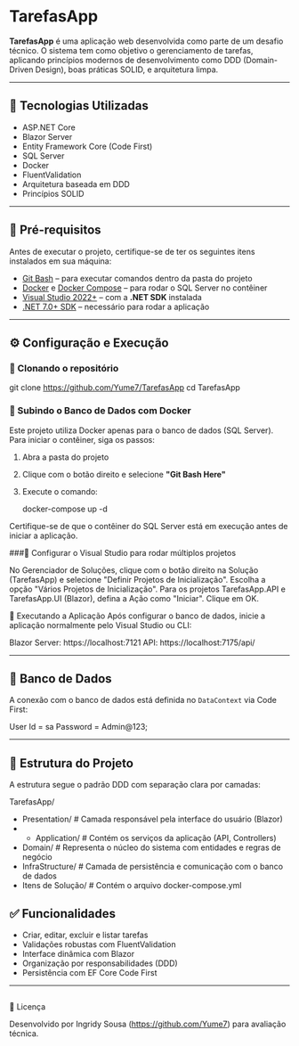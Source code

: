 # TarefasApp

**TarefasApp** é uma aplicação web desenvolvida como parte de um desafio técnico. 
O sistema tem como objetivo o gerenciamento de tarefas, aplicando princípios modernos de desenvolvimento como DDD (Domain-Driven Design), boas práticas SOLID, e arquitetura limpa.

---

## 🚀 Tecnologias Utilizadas

- ASP.NET Core
- Blazor Server
- Entity Framework Core (Code First)
- SQL Server
- Docker
- FluentValidation
- Arquitetura baseada em DDD
- Princípios SOLID

---

## 🔧 Pré-requisitos

Antes de executar o projeto, certifique-se de ter os seguintes itens instalados em sua máquina:

- [Git Bash](https://gitforwindows.org/) – para executar comandos dentro da pasta do projeto
- [Docker](https://www.docker.com/get-started) e [Docker Compose](https://docs.docker.com/compose/install/) – para rodar o SQL Server no contêiner
- [Visual Studio 2022+](https://visualstudio.microsoft.com/) – com a **.NET SDK** instalada
- [.NET 7.0+ SDK](https://dotnet.microsoft.com/download/dotnet) – necessário para rodar a aplicação

---

## ⚙️ Configuração e Execução

### 🔄 Clonando o repositório

git clone https://github.com/Yume7/TarefasApp
cd TarefasApp

### 🐳 Subindo o Banco de Dados com Docker

Este projeto utiliza Docker apenas para o banco de dados (SQL Server). Para iniciar o contêiner, siga os passos:

1. Abra a pasta do projeto
2. Clique com o botão direito e selecione **"Git Bash Here"**
3. Execute o comando:

   docker-compose up -d

Certifique-se de que o contêiner do SQL Server está em execução antes de iniciar a aplicação.

###🔹 Configurar o Visual Studio para rodar múltiplos projetos

No Gerenciador de Soluções, clique com o botão direito na Solução (TarefasApp) e selecione "Definir Projetos de Inicialização".
Escolha a opção "Vários Projetos de Inicialização".
Para os projetos TarefasApp.API e TarefasApp.UI (Blazor), defina a Ação como "Iniciar".
Clique em OK.

🚀 Executando a Aplicação
Após configurar o banco de dados, inicie a aplicação normalmente pelo Visual Studio ou CLI:

Blazor Server: https://localhost:7121
API: https://localhost:7175/api/

---

## 🧪 Banco de Dados

A conexão com o banco de dados está definida no `DataContext` via Code First:

User Id = sa
Password = Admin@123;

---

## 📁 Estrutura do Projeto

A estrutura segue o padrão DDD com separação clara por camadas:

TarefasApp/
- Presentation/      # Camada responsável pela interface do usuário (Blazor)
- - Application/       # Contém os serviços da aplicação (API, Controllers)
- Domain/            # Representa o núcleo do sistema com entidades e regras de negócio
- InfraStructure/    # Camada de persistência e comunicação com o banco de dados
- Itens de Solução/      # Contém o arquivo docker-compose.yml

## ✅ Funcionalidades

- Criar, editar, excluir e listar tarefas
- Validações robustas com FluentValidation
- Interface dinâmica com Blazor
- Organização por responsabilidades (DDD)
- Persistência com EF Core Code First

---

## 

📄 Licença

Desenvolvido por Ingridy Sousa (https://github.com/Yume7) para avaliação técnica.
